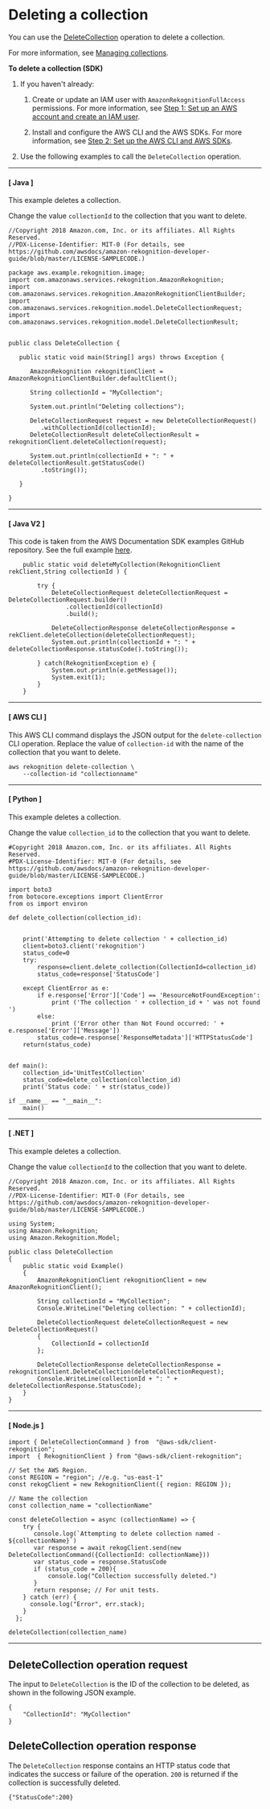 # Deleting a collection<a name="delete-collection-procedure"></a>

You can use the [DeleteCollection](https://docs.aws.amazon.com/rekognition/latest/APIReference/API_DeleteCollection.html) operation to delete a collection\.

For more information, see [Managing collections](collections.md#managing-collections)\. 



**To delete a collection \(SDK\)**

1. If you haven't already:

   1. Create or update an IAM user with `AmazonRekognitionFullAccess` permissions\. For more information, see [Step 1: Set up an AWS account and create an IAM user](setting-up.md#setting-up-iam)\.

   1. Install and configure the AWS CLI and the AWS SDKs\. For more information, see [Step 2: Set up the AWS CLI and AWS SDKs](setup-awscli-sdk.md)\.

1. Use the following examples to call the `DeleteCollection` operation\.

------
#### [ Java ]

   This example deletes a collection\.

   Change the value `collectionId` to the collection that you want to delete\.

   ```
   //Copyright 2018 Amazon.com, Inc. or its affiliates. All Rights Reserved.
   //PDX-License-Identifier: MIT-0 (For details, see https://github.com/awsdocs/amazon-rekognition-developer-guide/blob/master/LICENSE-SAMPLECODE.)
   
   package aws.example.rekognition.image;
   import com.amazonaws.services.rekognition.AmazonRekognition;
   import com.amazonaws.services.rekognition.AmazonRekognitionClientBuilder;
   import com.amazonaws.services.rekognition.model.DeleteCollectionRequest;
   import com.amazonaws.services.rekognition.model.DeleteCollectionResult;
   
   
   public class DeleteCollection {
   
      public static void main(String[] args) throws Exception {
   
         AmazonRekognition rekognitionClient = AmazonRekognitionClientBuilder.defaultClient();
   
         String collectionId = "MyCollection";
   
         System.out.println("Deleting collections");
         
         DeleteCollectionRequest request = new DeleteCollectionRequest()
            .withCollectionId(collectionId);
         DeleteCollectionResult deleteCollectionResult = rekognitionClient.deleteCollection(request);        
     
         System.out.println(collectionId + ": " + deleteCollectionResult.getStatusCode()
            .toString());
   
      } 
   
   }
   ```

------
#### [ Java V2 ]

   This code is taken from the AWS Documentation SDK examples GitHub repository\. See the full example [here](https://github.com/awsdocs/aws-doc-sdk-examples/blob/master/javav2/example_code/rekognition/src/main/java/com/example/rekognition/DeleteCollection.java)\.

   ```
       public static void deleteMyCollection(RekognitionClient rekClient,String collectionId ) {
   
           try {
               DeleteCollectionRequest deleteCollectionRequest = DeleteCollectionRequest.builder()
                   .collectionId(collectionId)
                   .build();
   
               DeleteCollectionResponse deleteCollectionResponse = rekClient.deleteCollection(deleteCollectionRequest);
               System.out.println(collectionId + ": " + deleteCollectionResponse.statusCode().toString());
   
           } catch(RekognitionException e) {
               System.out.println(e.getMessage());
               System.exit(1);
           }
       }
   ```

------
#### [ AWS CLI ]

   This AWS CLI command displays the JSON output for the `delete-collection` CLI operation\. Replace the value of `collection-id` with the name of the collection that you want to delete\.

   ```
   aws rekognition delete-collection \
       --collection-id "collectionname"
   ```

------
#### [ Python ]

   This example deletes a collection\.

   Change the value `collection_id` to the collection that you want to delete\.

   ```
   #Copyright 2018 Amazon.com, Inc. or its affiliates. All Rights Reserved.
   #PDX-License-Identifier: MIT-0 (For details, see https://github.com/awsdocs/amazon-rekognition-developer-guide/blob/master/LICENSE-SAMPLECODE.)
   
   import boto3
   from botocore.exceptions import ClientError
   from os import environ
   
   def delete_collection(collection_id):
   
   
       print('Attempting to delete collection ' + collection_id)
       client=boto3.client('rekognition')
       status_code=0
       try:
           response=client.delete_collection(CollectionId=collection_id)
           status_code=response['StatusCode']
           
       except ClientError as e:
           if e.response['Error']['Code'] == 'ResourceNotFoundException':
               print ('The collection ' + collection_id + ' was not found ')
           else:
               print ('Error other than Not Found occurred: ' + e.response['Error']['Message'])
           status_code=e.response['ResponseMetadata']['HTTPStatusCode']
       return(status_code)
   
   
   def main():
       collection_id='UnitTestCollection'
       status_code=delete_collection(collection_id)
       print('Status code: ' + str(status_code))
   
   if __name__ == "__main__":
       main()
   ```

------
#### [ \.NET ]

   This example deletes a collection\.

   Change the value `collectionId` to the collection that you want to delete\.

   ```
   //Copyright 2018 Amazon.com, Inc. or its affiliates. All Rights Reserved.
   //PDX-License-Identifier: MIT-0 (For details, see https://github.com/awsdocs/amazon-rekognition-developer-guide/blob/master/LICENSE-SAMPLECODE.)
   
   using System;
   using Amazon.Rekognition;
   using Amazon.Rekognition.Model;
   
   public class DeleteCollection
   {
       public static void Example()
       {
           AmazonRekognitionClient rekognitionClient = new AmazonRekognitionClient();
   
           String collectionId = "MyCollection";
           Console.WriteLine("Deleting collection: " + collectionId);
   
           DeleteCollectionRequest deleteCollectionRequest = new DeleteCollectionRequest()
           {
               CollectionId = collectionId
           };
   
           DeleteCollectionResponse deleteCollectionResponse = rekognitionClient.DeleteCollection(deleteCollectionRequest);
           Console.WriteLine(collectionId + ": " + deleteCollectionResponse.StatusCode);
       }
   }
   ```

------
#### [ Node\.js ]

   ```
   import { DeleteCollectionCommand } from  "@aws-sdk/client-rekognition";
   import  { RekognitionClient } from "@aws-sdk/client-rekognition";
   
   // Set the AWS Region.
   const REGION = "region"; //e.g. "us-east-1"
   const rekogClient = new RekognitionClient({ region: REGION });
   
   // Name the collection
   const collection_name = "collectionName"
   
   const deleteCollection = async (collectionName) => {
       try {
          console.log(`Attempting to delete collection named - ${collectionName}`)
          var response = await rekogClient.send(new DeleteCollectionCommand({CollectionId: collectionName}))
          var status_code = response.StatusCode
          if (status_code = 200){
              console.log("Collection successfully deleted.")
          }
          return response; // For unit tests.
       } catch (err) {
         console.log("Error", err.stack);
       }
     };
   
   deleteCollection(collection_name)
   ```

------

## DeleteCollection operation request<a name="deletecollection-request"></a>

The input to `DeleteCollection` is the ID of the collection to be deleted, as shown in the following JSON example\. 

```
{
    "CollectionId": "MyCollection"
}
```

## DeleteCollection operation response<a name="deletecollection-operation-response"></a>

The `DeleteCollection` response contains an HTTP status code that indicates the success or failure of the operation\. `200` is returned if the collection is successfully deleted\.

```
{"StatusCode":200}
```